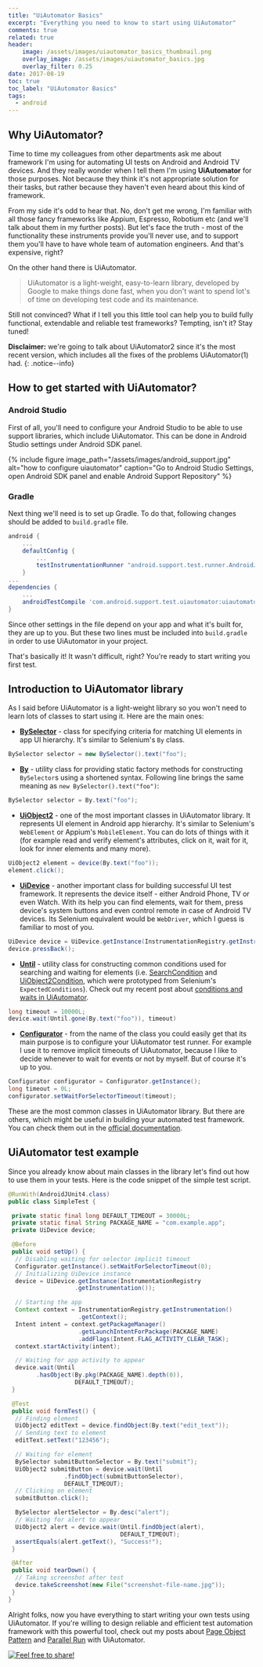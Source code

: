 ```yaml
---
title: "UiAutomator Basics"
excerpt: "Everything you need to know to start using UiAutomator"
comments: true
related: true
header:
    image: /assets/images/uiautomator_basics_thumbnail.png
    overlay_image: /assets/images/uiautomator_basics.jpg
    overlay_filter: 0.25
date: 2017-08-19
toc: true
toc_label: "UiAutomator Basics"
tags:
  - android
---
```

## Why UiAutomator?
Time to time my colleagues from other departments ask me about framework I'm using for automating UI tests on Android and Android TV devices. And they really wonder when I tell them I'm using **UiAutomator** for those purposes. Not because they think it's not appropriate solution for their tasks, but rather because they haven't even heard about this kind of framework.

From my side it's odd to hear that. No, don't get me wrong, I'm familiar with all those fancy frameworks like Appium, Espresso, Robotium etc (and we'll talk about them in my further posts). But let's face the truth - most of the functionality these instruments provide you'll never use, and to support them you'll have to have whole team of automation engineers. And that's expensive, right?

On the other hand there is UiAutomator.
> UiAutomator is a light-weight, easy-to-learn library, developed by Google to make things done fast, when you don't want to spend lot's of time on developing test code and its maintenance.

Still not convinced? What if I tell you this little tool can help you to build fully functional, extendable and reliable test frameworks? Tempting, isn't it? Stay tuned!

**Disclaimer:** we're going to talk about UiAutomator2 since it's the most recent version, which includes all the fixes of the problems UiAutomator(1) had.
{: .notice--info}

## How to get started with UiAutomator?
### Android Studio
First of all, you'll need to configure your Android Studio to be able to use support libraries, which include UiAutomator. This can be done in Android Studio settings under Android SDK panel.

{% include figure image_path="/assets/images/android_support.jpg" alt="how to configure uiautomator" caption="Go to Android Studio Settings, open Android SDK panel and enable Android Support Repository" %}

### Gradle
Next thing we'll need is to set up Gradle. To do that, following changes should be added to `build.gradle` file.

```gradle
android {
	...
    defaultConfig {
        ...
        testInstrumentationRunner "android.support.test.runner.AndroidJUnitRunner"
    }
...
dependencies {
	...
    androidTestCompile 'com.android.support.test.uiautomator:uiautomator-v18:2.1.3'
}
```
Since other settings in the file depend on your app and what it's built for, they are up to you. But these two lines must be included into `build.gradle` in order to use UiAutomator in your project.

That's basically it! It wasn't difficult, right? You're ready to start writing you first test.

## Introduction to UiAutomator library
As I said before UiAutomator is a light-weight library so you won't need to learn lots of classes to start using it. Here are the main ones:

* **[BySelector](https://developer.android.com/reference/android/support/test/uiautomator/BySelector.html)** - class for specifying criteria for matching UI elements in app UI hierarchy. It's similar to Selenium's `By` class.
```java
BySelector selector = new BySelector().text("foo");
```
* **[By](https://developer.android.com/reference/android/support/test/uiautomator/By.html)** - utility class for providing static factory methods for constructing `BySelector`s using a shortened syntax. Following line brings the same meaning as `new BySelector().text("foo")`:
```java
BySelector selector = By.text("foo");
```

* **[UiObject2](https://developer.android.com/reference/android/support/test/uiautomator/UiObject2.html)** - one of the most important classes in UiAutomator library. It represents UI element in Android app hierarchy. It's similar to Selenium's `WebElement` or Appium's `MobileElement`. You can do lots of things with it (for example read and verify element's attributes, click on it, wait for it, look for inner elements and many more).
```java
UiObject2 element = device(By.text("foo"));
element.click();
```

* **[UiDevice](https://developer.android.com/reference/android/support/test/uiautomator/UiDevice.html)** - another important class for building successful UI test framework. It represents the device itself - either Android Phone, TV or even Watch. With its help you can find elements, wait for them, press device's system buttons and even control remote in case of Android TV devices. Its Selenium equivalent would be `WebDriver`, which I guess is familiar to most of you.
```java
UiDevice device = UiDevice.getInstance(InstrumentationRegistry.getInstrumentation());
device.pressBack();
```

* **[Until](https://developer.android.com/reference/android/support/test/uiautomator/Until.html)** - utility class for constructing common conditions used for searching and waiting for elements (i.e. [SearchCondition](https://developer.android.com/reference/android/support/test/uiautomator/SearchCondition.html) and [UiObject2Condition](https://developer.android.com/reference/android/support/test/uiautomator/UiObject2Condition.html), which were prototyped from Selenium's `ExpectedConditions`). Check out my recent post about [conditions and waits in UiAutomator](http://alexilyenko.github.io/uiautomator-waiting/).
```java
long timeout = 10000L;
device.wait(Until.gone(By.text("foo")), timeout)
```
* **[Configurator](https://developer.android.com/reference/android/support/test/uiautomator/Configurator.html)** - from the name of the class you could easily get that its main purpose is to configure your UiAutomator test runner. For example I use it to remove implicit timeouts of UiAutomator, because I like to decide whenever to wait for events or not by myself. But of course it's up to you.
```java
Configurator configurator = Configurator.getInstance();
long timeout = 0L;
configurator.setWaitForSelectorTimeout(timeout);
```

These are the most common classes in UiAutomator library. But there are others, which might be useful in building your automated test framework. You can check them out in the [official documentation](https://developer.android.com/reference/android/support/test/uiautomator/package-summary.html).

## UiAutomator test example
Since you already know about main classes in the library let's find out how to use them in your tests.
Here is the code snippet of the simple test script.

```java
@RunWith(AndroidJUnit4.class)
public class SimpleTest {

 private static final long DEFAULT_TIMEOUT = 30000L;
 private static final String PACKAGE_NAME = "com.example.app";
 private UiDevice device;

 @Before
 public void setUp() {
  // Disabling waiting for selector implicit timeout
  Configurator.getInstance().setWaitForSelectorTimeout(0);
  // Initializing UiDevice instance
  device = UiDevice.getInstance(InstrumentationRegistry
                   .getInstrumentation());

  // Starting the app
  Context context = InstrumentationRegistry.getInstrumentation()
                    .getContext();
  Intent intent = context.getPackageManager()
                    .getLaunchIntentForPackage(PACKAGE_NAME)
                    .addFlags(Intent.FLAG_ACTIVITY_CLEAR_TASK);
  context.startActivity(intent);

  // Waiting for app activity to appear
  device.wait(Until
        .hasObject(By.pkg(PACKAGE_NAME).depth(0)),
                   DEFAULT_TIMEOUT);
 }

 @Test
 public void formTest() {
  // Finding element
  UiObject2 editText = device.findObject(By.text("edit_text"));
  // Sending text to element
  editText.setText("123456");

  // Waiting for element
  BySelector submitButtonSelector = By.text("submit");
  UiObject2 submitButton = device.wait(Until
                .findObject(submitButtonSelector),
                DEFAULT_TIMEOUT);
  // Clicking on element
  submitButton.click();

  BySelector alertSelector = By.desc("alert");
  // Waiting for alert to appear
  UiObject2 alert = device.wait(Until.findObject(alert),
                                DEFAULT_TIMEOUT);
  assertEquals(alert.getText(), "Success!");
 }

 @After
 public void tearDown() {
  // Taking screenshot after test
  device.takeScreenshot(new File("screenshot-file-name.jpg"));
 }
}
```

Alright folks, now you have everything to start writing your own tests using UiAutomator. If you're willing to design reliable and efficient test automation framework with this powerful tool, check out my posts about [Page Object Pattern](https://alexilyenko.github.io/uiautomator-page-object/) and [Parallel Run](https://alexilyenko.github.io/android-parallel/) with UiAutomator.


[<img src="{{ site.url }}{{ site.baseurl }}/assets/images/share_message.png" alt="Feel free to share!">](https://alexilyenko.github.io/)
